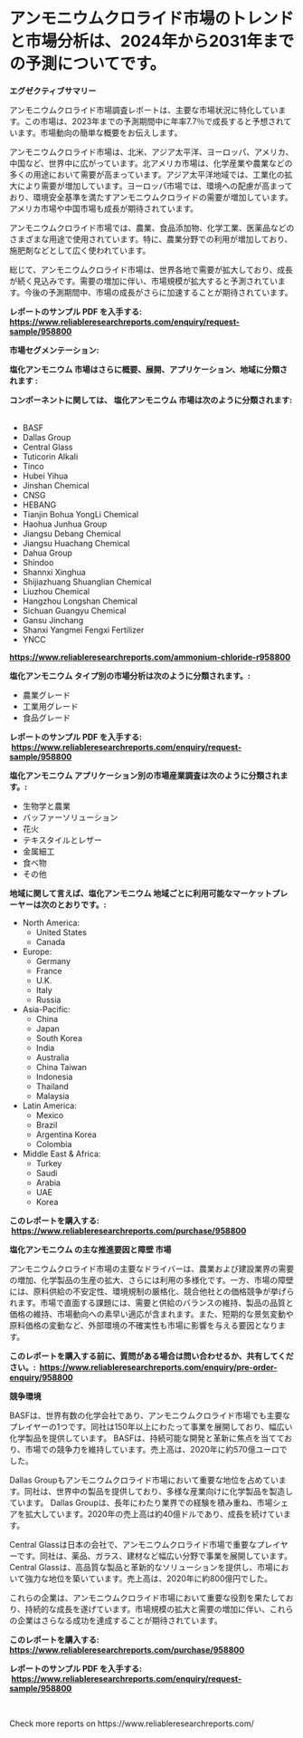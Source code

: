 <p><h1>アンモニウムクロライド市場のトレンドと市場分析は、2024年から2031年までの予測についてです。</h1></p><p><strong>エグゼクティブサマリー</strong></p>
<p><p>アンモニウムクロライド市場調査レポートは、主要な市場状況に特化しています。この市場は、2023年までの予測期間中に年率7.7％で成長すると予想されています。市場動向の簡単な概要をお伝えします。</p><p>アンモニウムクロライド市場は、北米、アジア太平洋、ヨーロッパ、アメリカ、中国など、世界中に広がっています。北アメリカ市場は、化学産業や農業などの多くの用途において需要が高まっています。アジア太平洋地域では、工業化の拡大により需要が増加しています。ヨーロッパ市場では、環境への配慮が高まっており、環境安全基準を満たすアンモニウムクロライドの需要が増加しています。アメリカ市場や中国市場も成長が期待されています。</p><p>アンモニウムクロライド市場では、農業、食品添加物、化学工業、医薬品などのさまざまな用途で使用されています。特に、農業分野での利用が増加しており、施肥剤などとして広く使われています。</p><p>総じて、アンモニウムクロライド市場は、世界各地で需要が拡大しており、成長が続く見込みです。需要の増加に伴い、市場規模が拡大すると予測されています。今後の予測期間中、市場の成長がさらに加速することが期待されています。</p></p>
<p><strong>レポートのサンプル PDF を入手する: <a href="https://www.reliableresearchreports.com/enquiry/request-sample/958800">https://www.reliableresearchreports.com/enquiry/request-sample/958800</a></strong></p>
<p><strong>市場セグメンテーション:</strong></p>
<p><strong> 塩化アンモニウム 市場はさらに概要、展開、アプリケーション、地域に分類されます :</strong></p>
<p><strong>コンポーネントに関しては、 塩化アンモニウム 市場は次のように分類されます: &nbsp;</strong></p>
<p><ul><li>BASF</li><li>Dallas Group</li><li>Central Glass</li><li>Tuticorin Alkali</li><li>Tinco</li><li>Hubei Yihua</li><li>Jinshan Chemical</li><li>CNSG</li><li>HEBANG</li><li>Tianjin Bohua YongLi Chemical</li><li>Haohua Junhua Group</li><li>Jiangsu Debang Chemical</li><li>Jiangsu Huachang Chemical</li><li>Dahua Group</li><li>Shindoo</li><li>Shannxi Xinghua</li><li>Shijiazhuang Shuanglian Chemical</li><li>Liuzhou Chemical</li><li>Hangzhou Longshan Chemical</li><li>Sichuan Guangyu Chemical</li><li>Gansu Jinchang</li><li>Shanxi Yangmei Fengxi Fertilizer</li><li>YNCC</li></ul></p>
<p><strong><a href="https://www.reliableresearchreports.com/ammonium-chloride-r958800">https://www.reliableresearchreports.com/ammonium-chloride-r958800</a></strong></p>
<p><strong> 塩化アンモニウム タイプ別の市場分析は次のように分類されます。:</strong></p>
<p><ul><li>農業グレード</li><li>工業用グレード</li><li>食品グレード</li></ul></p>
<p><strong>レポートのサンプル PDF を入手する: &nbsp;<a href="https://www.reliableresearchreports.com/enquiry/request-sample/958800">https://www.reliableresearchreports.com/enquiry/request-sample/958800</a></strong></p>
<p><strong> 塩化アンモニウム アプリケーション別の市場産業調査は次のように分類されます。:</strong></p>
<p><ul><li>生物学と農業</li><li>バッファーソリューション</li><li>花火</li><li>テキスタイルとレザー</li><li>金属細工</li><li>食べ物</li><li>その他</li></ul></p>
<p><strong>地域に関して言えば、塩化アンモニウム 地域ごとに利用可能なマーケットプレーヤーは次のとおりです。:</strong></p>
<p><ul>
    <li>
        North America:
        <ul>
            <li>United States</li>
            <li>Canada</li>
        </ul>
    </li>
    <li>
        Europe:
        <ul>
            <li>Germany</li>
            <li>France</li>
            <li>U.K.</li>
            <li>Italy</li>
            <li>Russia</li>
        </ul>
    </li>
    <li>
        Asia-Pacific:
        <ul>
            <li>China</li>
            <li>Japan</li>
            <li>South Korea</li>
            <li>India</li>
            <li>Australia</li>
            <li>China Taiwan</li>
            <li>Indonesia</li>
            <li>Thailand</li>
            <li>Malaysia</li>
        </ul>
    </li>
    <li>
        Latin America:
        <ul>
            <li>Mexico</li>
            <li>Brazil</li>
            <li>Argentina Korea</li>
            <li>Colombia</li>
        </ul>
    </li>
    <li>
        Middle East & Africa:
        <ul>
            <li>Turkey</li>
            <li>Saudi</li>
            <li>Arabia</li>
            <li>UAE</li>
            <li>Korea</li>
        </ul>
    </li>
    </ul></p>
<p><strong>このレポートを購入する: &nbsp;<a href="https://www.reliableresearchreports.com/purchase/958800">https://www.reliableresearchreports.com/purchase/958800</a></strong></p>
<p><strong>塩化アンモニウム の主な推進要因と障壁 市場</strong></p>
<p><p>アンモニウムクロライド市場の主要なドライバーは、農業および建設業界の需要の増加、化学製品の生産の拡大、さらには利用の多様化です。一方、市場の障壁には、原料供給の不安定性、環境規制の厳格化、競合他社との価格競争が挙げられます。市場で直面する課題には、需要と供給のバランスの維持、製品の品質と価格の維持、市場動向への素早い適応が含まれます。また、短期的な景気変動や原料価格の変動など、外部環境の不確実性も市場に影響を与える要因となります。</p></p>
<p><strong>このレポートを購入する前に、質問がある場合は問い合わせるか、共有してください。:&nbsp; <a href="https://www.reliableresearchreports.com/enquiry/pre-order-enquiry/958800">https://www.reliableresearchreports.com/enquiry/pre-order-enquiry/958800</a></strong></p>
<p><strong>競争環境</strong></p>
<p><p>BASFは、世界有数の化学会社であり、アンモニウムクロライド市場でも主要なプレイヤーの1つです。同社は150年以上にわたって事業を展開しており、幅広い化学製品を提供しています。 BASFは、持続可能な開発と革新に焦点を当てており、市場での競争力を維持しています。売上高は、2020年に約570億ユーロでした。</p><p>Dallas Groupもアンモニウムクロライド市場において重要な地位を占めています。同社は、世界中の製品を提供しており、多様な産業向けに化学製品を製造しています。 Dallas Groupは、長年にわたり業界での経験を積み重ね、市場シェアを拡大しています。2020年の売上高は約40億ドルであり、成長を続けています。</p><p>Central Glassは日本の会社で、アンモニウムクロライド市場で重要なプレイヤーです。同社は、薬品、ガラス、建材など幅広い分野で事業を展開しています。 Central Glassは、高品質な製品と革新的なソリューションを提供し、市場において強力な地位を築いています。売上高は、2020年に約800億円でした。</p><p>これらの企業は、アンモニウムクロライド市場において重要な役割を果たしており、持続的な成長を遂げています。市場規模の拡大と需要の増加に伴い、これらの企業はさらなる成功を達成することが期待されています。</p></p>
<p><strong>このレポートを購入する: &nbsp; <a href="https://www.reliableresearchreports.com/purchase/958800">https://www.reliableresearchreports.com/purchase/958800</a></strong></p>
<p><strong>レポートのサンプル PDF を入手する: &nbsp;<a href="https://www.reliableresearchreports.com/enquiry/request-sample/958800">https://www.reliableresearchreports.com/enquiry/request-sample/958800</a></strong><strong></strong></p>
<p>&nbsp;</p>
<p>Check more reports on https://www.reliableresearchreports.com/</p>